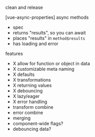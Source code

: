 clean and release

[vue-async-properties]
async methods
- spec
- returns "results", so you can await
- places "results" in `method$results`
- has loading and error

features
- X allow for function or object in data
- X customizable meta naming
- X defaults
- X transformations
- X returning values
- X debouncing
- X lazy/eager
- X error handling
- transform combine
- error combine
- merging
- component-wide flags?
- debouncing data?
